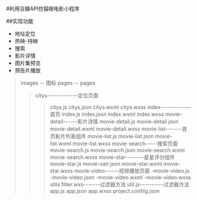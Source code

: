 #利用豆瓣API仿猫眼电影小程序


##实现功能
* 地址定位
* 热映-待映
* 搜索
* 影片详情
* 图片集预览
* 预告片播放

>images -- 图标
>pages  -- pages
>>citys-------------定位页面
>>>citys.js
>>>citys.json
>>>citys.wxml
>>>citys.wxss
>>index-------------首页
>>>index.js
>>>index.json
>>>index.wxml
>>>index.wxss
>>movie-detail------影片详情
>>>movie-detail.js
>>>movie-detail.json
>>>movie-detail.wxml
>>>movie-detail.wxss
>>movie-list-------首页影片列表组件
>>>movie-list.js
>>>movie-list.json
>>>movie-list.wxml
>>>movie-list.wxss
>>movie-search-----搜索页面
>>>movie-search.js
>>>movie-search.json
>>>movie-search.wxml
>>>movie-search.wxss
>>movie-star--------星星评分组件
>>>movie-star.js
>>>movie-satr.json
>>>movie-star.wxml
>>>movie-star.wxss
>>movie-video------视频播放页面
>>>-movie-video.js
>>>-movie-video.json
>>>-movie-video.wxml
>>>-movie-video.wxss
>utils
>>filter.wxs-------过滤器方法
>>util.js----------过滤器方法
>app.js
>app.json
>app.wxss
>project.confiig.json




